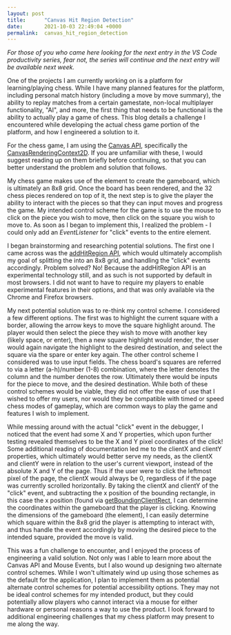 ```yaml
---
layout: post
title:      "Canvas Hit Region Detection"
date:       2021-10-03 22:49:04 +0000
permalink:  canvas_hit_region_detection
---
```



*For those of you who came here looking for the next entry in the VS Code productivity series, fear not, the series will continue and the next entry will be available next week.*

One of the projects I am currently working on is a platform for learning/playing chess. While I have many planned features for the platform, including personal match history (including a move by move summary), the ability to replay matches from a certain gamestate, non-local multiplayer functionality, "AI", and more, the first thing that needs to be functional is the ability to actually play a game of chess.  This blog details a challenge I encountered while developing the actual chess game portion of the platform, and how I engineered a solution to it. 

For the chess game, I am using the [Canvas API](https://developer.mozilla.org/en-US/docs/Web/API/Canvas_API), specifically the [CanvasRenderingContext2D](https://developer.mozilla.org/en-US/docs/Web/API/CanvasRenderingContext2D). If you are unfamiliar with these, I would suggest reading up on them briefly before continuing, so that you can better understand the problem and solution that follows.

My chess game makes use of the <canvas> element to create the gameboard, which is ultimately an 8x8 grid. Once the board has been rendered, and the 32 chess pieces rendered on top of it, the next step is to give the player the ability to interact with the pieces so that they can input moves and progress the game. My intended control scheme for the game is to use the mouse to click on the piece you wish to move, then click on the square you wish to move to. As soon as I began to implement this, I realized the problem - I could only add an *EventListener* for "click" events to the entire <canvas> element.

I began brainstorming and researching potential solutions. The first one I came across was the [addHitRegion API](https://docs.w3cub.com/dom/canvasrenderingcontext2d/addhitregion), which would ultimately accomplish my goal of splitting the <canvas> into an 8x8 grid, and handling the "click" events accordingly. Problem solved? No! Because the addHitRegion API is an experimental technology still, and as such is not supported by default in most browsers. I did not want to have to require my players to enable experimental features in their options, and that was only available via the Chrome and Firefox browsers. 

My next potential solution was to re-think my control scheme. I considered a few different options. The first was to highlight the current square with a border, allowing the arrow keys to move the square highlight around. The player would then select the piece they wish to move with another key (likely space, or enter), then a new square highlight would render, the user would again navigate the highlight to the desired destination, and select the square via the spare or enter key again. The other control scheme I considered was to use input fields. The chess board's squares are referred to via a letter (a-h)/number (1-8) combination, where the letter denotes the column and the number denotes the row. Ultimately there would be inputs for the piece to move, and the desired destination. While both of these control schemes would be viable, they did not offer the ease of use that I wished to offer my users, nor would they be compatible with timed or speed chess modes of gameplay, which are common ways to play the game and features I wish to implement. 

While messing around with the actual "click" event in the debugger, I noticed that the event had some X and Y properties, which upon further testing revealed themselves to be the X and Y pixel coordinates of the click! Some additional reading of documentation led me to the clientX and clientY properties, which ultimately would better serve my needs, as the clientX and clientY were in relation to the user's current viewport, instead of the absolute X and Y of the page. Thus if the user were to click the leftmost pixel of the page, the clientX would always be 0, regardless of if the page was currently scrolled horizontally. By taking the clientX and clientY of the "click" event, and subtracting the x position of the bounding rectangle, in this case the <canvas> x position (found via [getBoundignClientRect](https://developer.mozilla.org/en-US/docs/Web/API/Element/getBoundingClientRect), I can determine the coordinates within the gameboard that the player is clicking. Knowing the dimensions of the gameboard (the <canvas> element), I can easily determine which square within the 8x8 grid the player is attempting to interact with, and thus handle the event accordingly by moving the desired piece to the intended square, provided the move is valid.

This was a fun challenge to encounter, and I enjoyed the process of engineering a valid solution. Not only was I able to learn more about the Canvas API and Mouse Events, but I also wound up designing two alternate control schemes. While I won't ultimately wind up using those schemes as the default for the application, I plan to implement them as potential alternate control schemes for potential accessibility options. They may not be ideal control schemes for my intended product, but they could potentially allow players who cannot interact via a mouse for either hardware or personal reasons a way to use the product. I look forward to additional engineering challenges that my chess platform may present to me along the way. 

